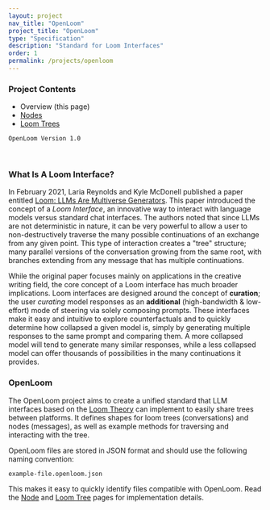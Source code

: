 ```yaml
---
layout: project
nav_title: "OpenLoom"
project_title: "OpenLoom"
type: "Specification"
description: "Standard for Loom Interfaces"
order: 1
permalink: /projects/openloom
---
```


### Project Contents
- Overview (this page)
- [Nodes](/projects/openloom/nodes/)  
- [Loom Trees](/projects/openloom/loom-trees/)

`OpenLoom Version 1.0`

<br>

### What Is A Loom Interface?
In February 2021, Laria Reynolds and Kyle McDonell published a paper entitled [Loom: LLMs Are Multiverse Generators](https://arxiv.org/abs/2102.06391). This paper introduced the concept of a *Loom Interface*, an innovative way to interact with language models versus standard chat interfaces. The authors noted that since LLMs are not deterministic in nature, it can be very powerful to allow a user to non-destructively traverse the many possible continuations of an exchange from any given point. This type of interaction creates a "tree" structure; many parallel versions of the conversation growing from the same root, with branches extending from any message that has multiple continuations.  

While the original paper focuses mainly on applications in the creative writing field, the core concept of a Loom interface has much broader implications. Loom interfaces are designed around the concept of **curation**; the user *curating* model responses as an **additional** (high-bandwidth & low-effort) mode of steering via solely composing prompts. These interfaces make it easy and intuitive to explore counterfactuals and to quickly determine how collapsed a given model is, simply by generating multiple responses to the same prompt and comparing them. A more collapsed model will tend to generate many similar responses, while a less collapsed model can offer thousands of possibilities in the many continuations it provides.

### OpenLoom
The OpenLoom project aims to create a unified standard that LLM interfaces based on the [Loom Theory](https://rocketbro.github.io/2024/11/16/loom-paper/) can implement to easily share trees between platforms. It defines shapes for loom trees (conversations) and nodes (messages), as well as example methods for traversing and interacting with the tree. 

OpenLoom files are stored in JSON format and should use the following naming convention:  

`example-file.openloom.json`  

This makes it easy to quickly identify files compatible with OpenLoom. Read the [Node](/projects/openloom/nodes) and [Loom Tree](/projects/openloom/loom-trees) pages for implementation details.

